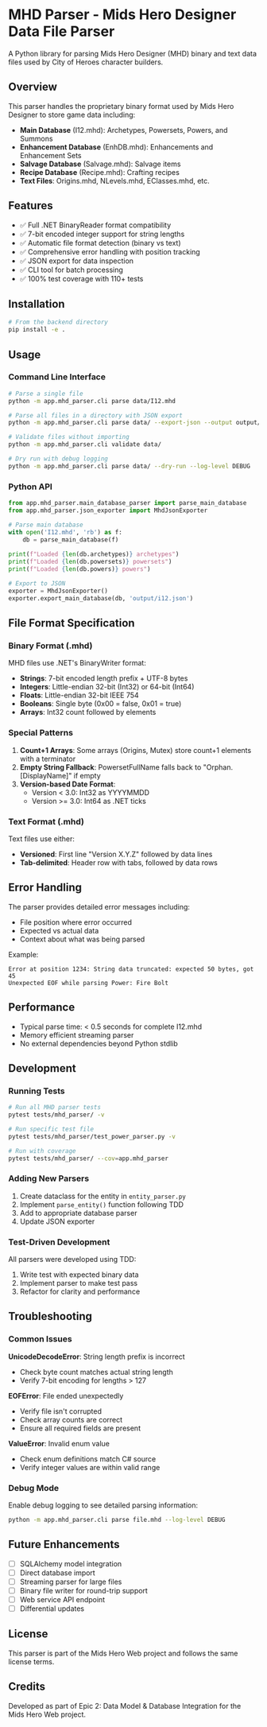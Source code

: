 # MHD Parser - Mids Hero Designer Data File Parser

A Python library for parsing Mids Hero Designer (MHD) binary and text data files used by City of Heroes character builders.

## Overview

This parser handles the proprietary binary format used by Mids Hero Designer to store game data including:

- **Main Database** (I12.mhd): Archetypes, Powersets, Powers, and Summons
- **Enhancement Database** (EnhDB.mhd): Enhancements and Enhancement Sets  
- **Salvage Database** (Salvage.mhd): Salvage items
- **Recipe Database** (Recipe.mhd): Crafting recipes
- **Text Files**: Origins.mhd, NLevels.mhd, EClasses.mhd, etc.

## Features

- ✅ Full .NET BinaryReader format compatibility
- ✅ 7-bit encoded integer support for string lengths
- ✅ Automatic file format detection (binary vs text)
- ✅ Comprehensive error handling with position tracking
- ✅ JSON export for data inspection
- ✅ CLI tool for batch processing
- ✅ 100% test coverage with 110+ tests

## Installation

```bash
# From the backend directory
pip install -e .
```

## Usage

### Command Line Interface

```bash
# Parse a single file
python -m app.mhd_parser.cli parse data/I12.mhd

# Parse all files in a directory with JSON export
python -m app.mhd_parser.cli parse data/ --export-json --output output/

# Validate files without importing
python -m app.mhd_parser.cli validate data/

# Dry run with debug logging
python -m app.mhd_parser.cli parse data/ --dry-run --log-level DEBUG
```

### Python API

```python
from app.mhd_parser.main_database_parser import parse_main_database
from app.mhd_parser.json_exporter import MhdJsonExporter

# Parse main database
with open('I12.mhd', 'rb') as f:
    db = parse_main_database(f)
    
print(f"Loaded {len(db.archetypes)} archetypes")
print(f"Loaded {len(db.powersets)} powersets")
print(f"Loaded {len(db.powers)} powers")

# Export to JSON
exporter = MhdJsonExporter()
exporter.export_main_database(db, 'output/i12.json')
```

## File Format Specification

### Binary Format (.mhd)

MHD files use .NET's BinaryWriter format:
- **Strings**: 7-bit encoded length prefix + UTF-8 bytes
- **Integers**: Little-endian 32-bit (Int32) or 64-bit (Int64)
- **Floats**: Little-endian 32-bit IEEE 754
- **Booleans**: Single byte (0x00 = false, 0x01 = true)
- **Arrays**: Int32 count followed by elements

### Special Patterns

1. **Count+1 Arrays**: Some arrays (Origins, Mutex) store count+1 elements with a terminator
2. **Empty String Fallback**: PowersetFullName falls back to "Orphan.[DisplayName]" if empty
3. **Version-based Date Format**: 
   - Version < 3.0: Int32 as YYYYMMDD
   - Version >= 3.0: Int64 as .NET ticks

### Text Format (.mhd)

Text files use either:
- **Versioned**: First line "Version X.Y.Z" followed by data lines
- **Tab-delimited**: Header row with tabs, followed by data rows

## Error Handling

The parser provides detailed error messages including:
- File position where error occurred
- Expected vs actual data
- Context about what was being parsed

Example:
```
Error at position 1234: String data truncated: expected 50 bytes, got 45
Unexpected EOF while parsing Power: Fire Bolt
```

## Performance

- Typical parse time: < 0.5 seconds for complete I12.mhd
- Memory efficient streaming parser
- No external dependencies beyond Python stdlib

## Development

### Running Tests

```bash
# Run all MHD parser tests
pytest tests/mhd_parser/ -v

# Run specific test file
pytest tests/mhd_parser/test_power_parser.py -v

# Run with coverage
pytest tests/mhd_parser/ --cov=app.mhd_parser
```

### Adding New Parsers

1. Create dataclass for the entity in `entity_parser.py`
2. Implement `parse_entity()` function following TDD
3. Add to appropriate database parser
4. Update JSON exporter

### Test-Driven Development

All parsers were developed using TDD:
1. Write test with expected binary data
2. Implement parser to make test pass
3. Refactor for clarity and performance

## Troubleshooting

### Common Issues

**UnicodeDecodeError**: String length prefix is incorrect
- Check byte count matches actual string length
- Verify 7-bit encoding for lengths > 127

**EOFError**: File ended unexpectedly
- Verify file isn't corrupted
- Check array counts are correct
- Ensure all required fields are present

**ValueError**: Invalid enum value
- Check enum definitions match C# source
- Verify integer values are within valid range

### Debug Mode

Enable debug logging to see detailed parsing information:
```bash
python -m app.mhd_parser.cli parse file.mhd --log-level DEBUG
```

## Future Enhancements

- [ ] SQLAlchemy model integration
- [ ] Direct database import
- [ ] Streaming parser for large files
- [ ] Binary file writer for round-trip support
- [ ] Web service API endpoint
- [ ] Differential updates

## License

This parser is part of the Mids Hero Web project and follows the same license terms.

## Credits

Developed as part of Epic 2: Data Model & Database Integration for the Mids Hero Web project.